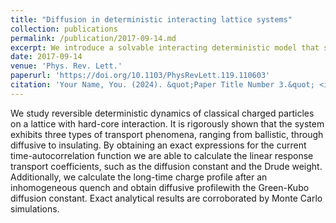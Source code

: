 ```yaml
---
title: "Diffusion in deterministic interacting lattice systems"
collection: publications
permalink: /publication/2017-09-14.md
excerpt: We introduce a solvable interacting deterministic model that shows diffusive transport.
date: 2017-09-14
venue: 'Phys. Rev. Lett.'
paperurl: 'https://doi.org/10.1103/PhysRevLett.119.110603'
citation: 'Your Name, You. (2024). &quot;Paper Title Number 3.&quot; <i>GitHub Journal of Bugs</i>. 1(3).'
---
```


We study reversible deterministic dynamics of classical charged particles on a lattice with hard-core interaction. It is rigorously shown that the system exhibits three types of transport phenomena, ranging from ballistic, through diffusive to insulating. By obtaining an exact expressions for the current time-autocorrelation function we are able to calculate the linear response transport coefficients, such as the diffusion constant and the Drude weight. Additionally, we calculate the long-time charge profile after an inhomogeneous quench and obtain diffusive profilewith the Green-Kubo diffusion constant. Exact analytical results are corroborated by Monte Carlo simulations.
